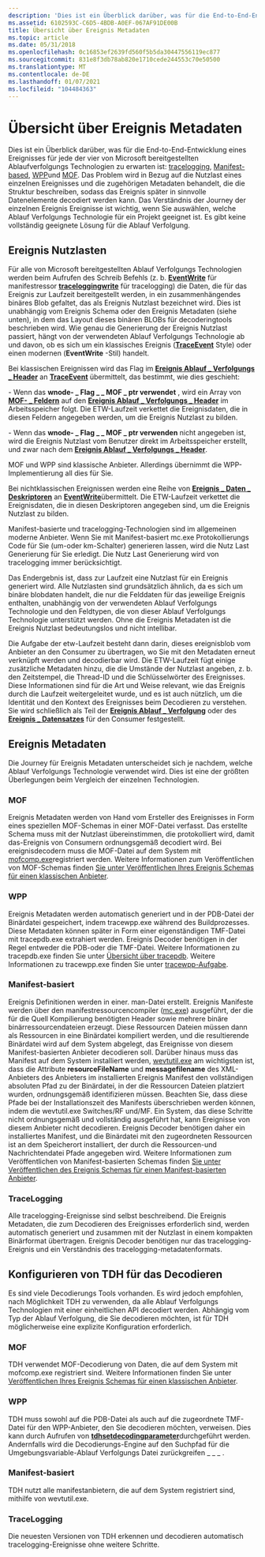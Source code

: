 ```yaml
---
description: 'Dies ist ein Überblick darüber, was für die End-to-End-Entwicklung eines Ereignisses für jede der vier von Microsoft bereitgestellten Ablaufverfolgungs Technologien zu erwarten ist: tracelogging, Manifest-based, WPP und MOF.'
ms.assetid: 6102593C-C6D5-4BDB-A0EF-067AF91DE00B
title: Übersicht über Ereignis Metadaten
ms.topic: article
ms.date: 05/31/2018
ms.openlocfilehash: 0c16853ef2639fd560f5b5da30447556119ec877
ms.sourcegitcommit: 831e8f3db78ab820e1710cede244553c70e50500
ms.translationtype: MT
ms.contentlocale: de-DE
ms.lasthandoff: 01/07/2021
ms.locfileid: "104484363"
---
```

# <a name="event-metadata-overview"></a>Übersicht über Ereignis Metadaten

Dies ist ein Überblick darüber, was für die End-to-End-Entwicklung eines Ereignisses für jede der vier von Microsoft bereitgestellten Ablaufverfolgungs Technologien zu erwarten ist: [tracelogging](../tracelogging/trace-logging-about.md), [Manifest-based](writing-manifest-based-events.md), [WPP](windows-software-trace-preprocessor.md)und [MOF](tracing-events.md). Das Problem wird in Bezug auf die Nutzlast eines einzelnen Ereignisses und die zugehörigen Metadaten behandelt, die die Struktur beschreiben, sodass das Ereignis später in sinnvolle Datenelemente decodiert werden kann. Das Verständnis der Journey der einzelnen Ereignis Ereignisse ist wichtig, wenn Sie auswählen, welche Ablauf Verfolgungs Technologie für ein Projekt geeignet ist. Es gibt keine vollständig geeignete Lösung für die Ablauf Verfolgung.

## <a name="event-payloads"></a>Ereignis Nutzlasten

Für alle von Microsoft bereitgestellten Ablauf Verfolgungs Technologien werden beim Aufrufen des Schreib Befehls (z. b. [**EventWrite**](/windows/desktop/api/Evntprov/nf-evntprov-eventwrite) für manifestressor [**traceloggingwrite**](/windows/win32/api/traceloggingprovider/nf-traceloggingprovider-traceloggingwrite) für tracelogging) die Daten, die für das Ereignis zur Laufzeit bereitgestellt werden, in ein zusammenhängendes binäres Blob gefaltet, das als Ereignis Nutzlast bezeichnet wird. Dies ist unabhängig vom Ereignis Schema oder den Ereignis Metadaten (siehe unten), in dem das Layout dieses binären BLOBs für decoderingtools beschrieben wird. Wie genau die Generierung der Ereignis Nutzlast passiert, hängt von der verwendeten Ablauf Verfolgungs Technologie ab und davon, ob es sich um ein klassisches Ereignis ([**TraceEvent**](/windows/win32/api/evntrace/nf-evntrace-traceevent) Style) oder einen modernen (**EventWrite** -Stil) handelt.

Bei klassischen Ereignissen wird das Flag im [**Ereignis Ablauf \_ Verfolgungs \_ Header**](/windows/win32/api/evntrace/ns-evntrace-event_trace_header) an [**TraceEvent**](/windows/win32/api/evntrace/nf-evntrace-traceevent) übermittelt, das bestimmt, wie dies geschieht:

\- Wenn das **wnode- \_ Flag \_ \_ MOF \_ ptr verwendet** , wird ein Array von [**MOF- \_ Feldern**](/windows/win32/api/evntrace/ns-evntrace-mof_field) auf den [**Ereignis Ablauf \_ Verfolgungs \_ Header**](/windows/win32/api/evntrace/ns-evntrace-event_trace_header) im Arbeitsspeicher folgt. Die ETW-Laufzeit verkettet die Ereignisdaten, die in diesen Feldern angegeben werden, um die Ereignis Nutzlast zu bilden.

\- Wenn das **wnode- \_ Flag \_ \_ MOF \_ ptr verwenden** nicht angegeben ist, wird die Ereignis Nutzlast vom Benutzer direkt im Arbeitsspeicher erstellt, und zwar nach dem [**Ereignis Ablauf \_ Verfolgungs \_ Header**](/windows/win32/api/evntrace/ns-evntrace-event_trace_header).

MOF und WPP sind klassische Anbieter. Allerdings übernimmt die WPP-Implementierung all dies für Sie.

Bei nichtklassischen Ereignissen werden eine Reihe von [**Ereignis \_ Daten \_ Deskriptoren**](/windows/desktop/api/Evntprov/ns-evntprov-event_data_descriptor) an [**EventWrite**](/windows/desktop/api/Evntprov/nf-evntprov-eventwrite)übermittelt. Die ETW-Laufzeit verkettet die Ereignisdaten, die in diesen Deskriptoren angegeben sind, um die Ereignis Nutzlast zu bilden.

Manifest-basierte und tracelogging-Technologien sind im allgemeinen moderne Anbieter. Wenn Sie mit Manifest-basiert mc.exe Protokollierungs Code für Sie (um-oder km-Schalter) generieren lassen, wird die Nutz Last Generierung für Sie erledigt. Die Nutz Last Generierung wird von tracelogging immer berücksichtigt.

Das Endergebnis ist, dass zur Laufzeit eine Nutzlast für ein Ereignis generiert wird. Alle Nutzlasten sind grundsätzlich ähnlich, da es sich um binäre blobdaten handelt, die nur die Felddaten für das jeweilige Ereignis enthalten, unabhängig von der verwendeten Ablauf Verfolgungs Technologie und den Feldtypen, die von dieser Ablauf Verfolgungs Technologie unterstützt werden. Ohne die Ereignis Metadaten ist die Ereignis Nutzlast bedeutungslos und nicht intellibar.

Die Aufgabe der etw-Laufzeit besteht dann darin, dieses ereignisblob vom Anbieter an den Consumer zu übertragen, wo Sie mit den Metadaten erneut verknüpft werden und decodierbar wird. Die ETW-Laufzeit fügt einige zusätzliche Metadaten hinzu, die die Umstände der Nutzlast angeben, z. b. den Zeitstempel, die Thread-ID und die Schlüsselwörter des Ereignisses. Diese Informationen sind für die Art und Weise relevant, wie das Ereignis durch die Laufzeit weitergeleitet wurde, und es ist auch nützlich, um die Identität und den Kontext des Ereignisses beim Decodieren zu verstehen. Sie wird schließlich als Teil der [**Ereignis Ablauf \_ Verfolgung**](/windows/win32/api/evntrace/ns-evntrace-event_trace) oder des [**Ereignis \_ Datensatzes**](/windows/win32/api/evntcons/ns-evntcons-event_record) für den Consumer festgestellt.

## <a name="event-metadata"></a>Ereignis Metadaten

Die Journey für Ereignis Metadaten unterscheidet sich je nachdem, welche Ablauf Verfolgungs Technologie verwendet wird. Dies ist eine der größten Überlegungen beim Vergleich der einzelnen Technologien.

### <a name="mof"></a>MOF

Ereignis Metadaten werden von Hand vom Ersteller des Ereignisses in Form eines speziellen MOF-Schemas in einer MOF-Datei verfasst. Das erstellte Schema muss mit der Nutzlast übereinstimmen, die protokolliert wird, damit das-Ereignis von Consumern ordnungsgemäß decodiert wird. Bei ereignisdecodern muss die MOF-Datei auf dem System mit [mofcomp.exe](../wmisdk/mofcomp.md)registriert werden. Weitere Informationen zum Veröffentlichen von MOF-Schemas finden [Sie unter Veröffentlichen Ihres Ereignis Schemas für einen klassischen Anbieter](publishing-your-event-schema-for-a-classic-provider.md).

### <a name="wpp"></a>WPP

Ereignis Metadaten werden automatisch generiert und in der PDB-Datei der Binärdatei gespeichert, indem tracewpp.exe während des Buildprozesses. Diese Metadaten können später in Form einer eigenständigen TMF-Datei mit tracepdb.exe extrahiert werden. Ereignis Decoder benötigen in der Regel entweder die PDB-oder die TMF-Datei. Weitere Informationen zu tracepdb.exe finden Sie unter [Übersicht über tracepdb](/windows-hardware/drivers/devtest/tracepdb-overview). Weitere Informationen zu tracewpp.exe finden Sie unter [tracewpp-Aufgabe](/windows-hardware/drivers/devtest/tracewpp-task).

### <a name="manifest-based"></a>Manifest-basiert

Ereignis Definitionen werden in einer. man-Datei erstellt. Ereignis Manifeste werden über den manifestressourcencompiler ([mc.exe](../wes/message-compiler--mc-exe-.md)) ausgeführt, der die für die Quell Kompilierung benötigten Header sowie mehrere binäre binärressourcendateien erzeugt. Diese Ressourcen Dateien müssen dann als Ressourcen in eine Binärdatei kompiliert werden, und die resultierende Binärdatei wird auf dem System abgelegt, das Ereignisse von diesem Manifest-basierten Anbieter decodieren soll. Darüber hinaus muss das Manifest auf dem System installiert werden, [wevtutil.exe](../wes/windows-event-log-tools.md) am wichtigsten ist, dass die Attribute **resourceFileName** und **messagefilename** des XML-Anbieters des Anbieters im installierten Ereignis Manifest den vollständigen absoluten Pfad zu der Binärdatei, in der die Ressourcen Dateien platziert wurden, ordnungsgemäß identifizieren müssen. Beachten Sie, dass diese Pfade bei der Installationszeit des Manifests überschrieben werden können, indem die wevtutil.exe Switches/RF und/MF. Ein System, das diese Schritte nicht ordnungsgemäß und vollständig ausgeführt hat, kann Ereignisse von diesem Anbieter nicht decodieren. Ereignis Decoder benötigen daher ein installiertes Manifest, und die Binärdatei mit den zugeordneten Ressourcen ist an dem Speicherort installiert, der durch die Ressourcen-und Nachrichtendatei Pfade angegeben wird. Weitere Informationen zum Veröffentlichen von Manifest-basierten Schemas finden [Sie unter Veröffentlichen des Ereignis Schemas für einen Manifest-basierten Anbieter](publishing-your-event-schema-for-a-manifest-base-provider.md).

### <a name="tracelogging"></a>TraceLogging

Alle tracelogging-Ereignisse sind selbst beschreibend. Die Ereignis Metadaten, die zum Decodieren des Ereignisses erforderlich sind, werden automatisch generiert und zusammen mit der Nutzlast in einem kompakten Binärformat übertragen. Ereignis Decoder benötigen nur das tracelogging-Ereignis und ein Verständnis des tracelogging-metadatenformats.

## <a name="configuring-tdh-for-decoding"></a>Konfigurieren von TDH für das Decodieren

Es sind viele Decodierungs Tools vorhanden. Es wird jedoch empfohlen, nach Möglichkeit TDH zu verwenden, da alle Ablauf Verfolgungs Technologien mit einer einheitlichen API decodiert werden. Abhängig vom Typ der Ablauf Verfolgung, die Sie decodieren möchten, ist für TDH möglicherweise eine explizite Konfiguration erforderlich.

### <a name="mof"></a>MOF

TDH verwendet MOF-Decodierung von Daten, die auf dem System mit mofcomp.exe registriert sind. Weitere Informationen finden Sie unter [Veröffentlichen Ihres Ereignis Schemas für einen klassischen Anbieter](publishing-your-event-schema-for-a-classic-provider.md).

### <a name="wpp"></a>WPP

TDH muss sowohl auf die PDB-Datei als auch auf die zugeordnete TMF-Datei für den WPP-Anbieter, den Sie decodieren möchten, verweisen. Dies kann durch Aufrufen von [**tdhsetdecodingparameter**](/windows/desktop/api/Tdh/nf-tdh-tdhsetdecodingparameter)durchgeführt werden. Andernfalls wird die Decodierungs-Engine auf den Suchpfad für die Umgebungsvariable-Ablauf Verfolgungs Datei zurückgreifen \_ \_ \_ .

### <a name="manifest-based"></a>Manifest-basiert

TDH nutzt alle manifestanbietern, die auf dem System registriert sind, mithilfe von wevtutil.exe.

### <a name="tracelogging"></a>TraceLogging

Die neuesten Versionen von TDH erkennen und decodieren automatisch tracelogging-Ereignisse ohne weitere Schritte.

 

 
